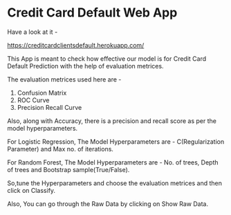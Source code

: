 # Credit Card Default Web App

Have a look at it -

https://creditcardclientsdefault.herokuapp.com/

This App is meant to check how effective our model is for Credit Card Default Prediction with the help of evaluation metrices.

The evaluation metrices used here are - 
1. Confusion Matrix
2. ROC Curve
3. Precision Recall Curve

Also, along with Accuracy, there is a precision and recall score as per the model hyperparameters.

For Logistic Regression, The Model Hyperparameters are - C(Regularization Parameter) and Max no. of iterations.

For Random Forest, The Model Hyperparameters are - No. of trees, Depth of trees and Bootstrap sample(True/False).

So,tune the Hyperparameters and choose the evaluation metrices and then click on Classify.

Also, You can go through the Raw Data by clicking on Show Raw Data.
